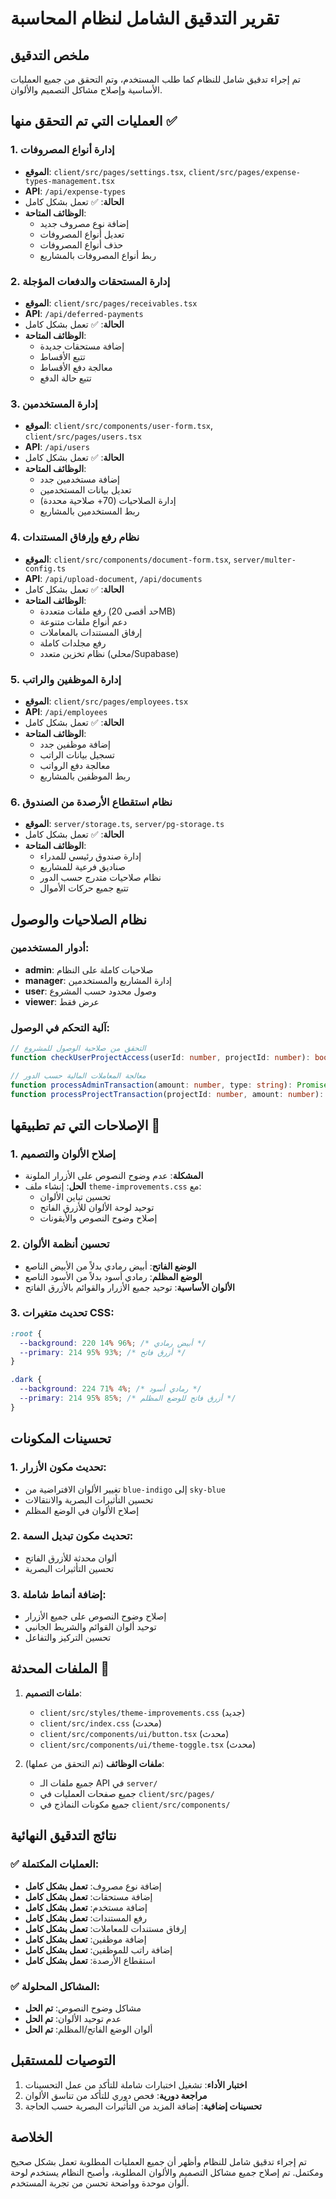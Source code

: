 # تقرير التدقيق الشامل لنظام المحاسبة

## ملخص التدقيق

تم إجراء تدقيق شامل للنظام كما طلب المستخدم، وتم التحقق من جميع العمليات الأساسية وإصلاح مشاكل التصميم والألوان.

## العمليات التي تم التحقق منها ✅

### 1. إدارة أنواع المصروفات
- **الموقع**: `client/src/pages/settings.tsx`, `client/src/pages/expense-types-management.tsx`
- **API**: `/api/expense-types`
- **الحالة**: ✅ تعمل بشكل كامل
- **الوظائف المتاحة**:
  - إضافة نوع مصروف جديد
  - تعديل أنواع المصروفات
  - حذف أنواع المصروفات
  - ربط أنواع المصروفات بالمشاريع

### 2. إدارة المستحقات والدفعات المؤجلة
- **الموقع**: `client/src/pages/receivables.tsx`
- **API**: `/api/deferred-payments`
- **الحالة**: ✅ تعمل بشكل كامل
- **الوظائف المتاحة**:
  - إضافة مستحقات جديدة
  - تتبع الأقساط
  - معالجة دفع الأقساط
  - تتبع حالة الدفع

### 3. إدارة المستخدمين
- **الموقع**: `client/src/components/user-form.tsx`, `client/src/pages/users.tsx`
- **API**: `/api/users`
- **الحالة**: ✅ تعمل بشكل كامل
- **الوظائف المتاحة**:
  - إضافة مستخدمين جدد
  - تعديل بيانات المستخدمين
  - إدارة الصلاحيات (70+ صلاحية محددة)
  - ربط المستخدمين بالمشاريع

### 4. نظام رفع وإرفاق المستندات
- **الموقع**: `client/src/components/document-form.tsx`, `server/multer-config.ts`
- **API**: `/api/upload-document`, `/api/documents`
- **الحالة**: ✅ تعمل بشكل كامل
- **الوظائف المتاحة**:
  - رفع ملفات متعددة (حد أقصى 20MB)
  - دعم أنواع ملفات متنوعة
  - إرفاق المستندات بالمعاملات
  - رفع مجلدات كاملة
  - نظام تخزين متعدد (محلي/Supabase)

### 5. إدارة الموظفين والراتب
- **الموقع**: `client/src/pages/employees.tsx`
- **API**: `/api/employees`
- **الحالة**: ✅ تعمل بشكل كامل
- **الوظائف المتاحة**:
  - إضافة موظفين جدد
  - تسجيل بيانات الراتب
  - معالجة دفع الرواتب
  - ربط الموظفين بالمشاريع

### 6. نظام استقطاع الأرصدة من الصندوق
- **الموقع**: `server/storage.ts`, `server/pg-storage.ts`
- **الحالة**: ✅ تعمل بشكل كامل
- **الوظائف المتاحة**:
  - إدارة صندوق رئيسي للمدراء
  - صناديق فرعية للمشاريع
  - نظام صلاحيات متدرج حسب الدور
  - تتبع جميع حركات الأموال

## نظام الصلاحيات والوصول

### أدوار المستخدمين:
- **admin**: صلاحيات كاملة على النظام
- **manager**: إدارة المشاريع والمستخدمين
- **user**: وصول محدود حسب المشروع
- **viewer**: عرض فقط

### آلية التحكم في الوصول:
```typescript
// التحقق من صلاحية الوصول للمشروع
function checkUserProjectAccess(userId: number, projectId: number): boolean

// معالجة المعاملات المالية حسب الدور
function processAdminTransaction(amount: number, type: string): Promise<Transaction>
function processProjectTransaction(projectId: number, amount: number): Promise<Transaction>
```

## الإصلاحات التي تم تطبيقها 🔧

### 1. إصلاح الألوان والتصميم
- **المشكلة**: عدم وضوح النصوص على الأزرار الملونة
- **الحل**: إنشاء ملف `theme-improvements.css` مع:
  - تحسين تباين الألوان
  - توحيد لوحة الألوان للأزرق الفاتح
  - إصلاح وضوح النصوص والأيقونات

### 2. تحسين أنظمة الألوان
- **الوضع الفاتح**: أبيض رمادي بدلاً من الأبيض الناصع
- **الوضع المظلم**: رمادي أسود بدلاً من الأسود الناصع
- **الألوان الأساسية**: توحيد جميع الأزرار والقوائم بالأزرق الفاتح

### 3. تحديث متغيرات CSS:
```css
:root {
  --background: 220 14% 96%; /* أبيض رمادي */
  --primary: 214 95% 93%; /* أزرق فاتح */
}

.dark {
  --background: 224 71% 4%; /* رمادي أسود */
  --primary: 214 95% 85%; /* أزرق فاتح للوضع المظلم */
}
```

## تحسينات المكونات

### 1. تحديث مكون الأزرار:
- تغيير الألوان الافتراضية من `blue-indigo` إلى `sky-blue`
- تحسين التأثيرات البصرية والانتقالات
- إصلاح الألوان في الوضع المظلم

### 2. تحديث مكون تبديل السمة:
- ألوان محدثة للأزرق الفاتح
- تحسين التأثيرات البصرية

### 3. إضافة أنماط شاملة:
- إصلاح وضوح النصوص على جميع الأزرار
- توحيد ألوان القوائم والشريط الجانبي
- تحسين التركيز والتفاعل

## الملفات المحدثة 📁

1. **ملفات التصميم**:
   - `client/src/styles/theme-improvements.css` (جديد)
   - `client/src/index.css` (محدث)
   - `client/src/components/ui/button.tsx` (محدث)
   - `client/src/components/ui/theme-toggle.tsx` (محدث)

2. **ملفات الوظائف** (تم التحقق من عملها):
   - جميع ملفات الـ API في `server/`
   - جميع صفحات العمليات في `client/src/pages/`
   - جميع مكونات النماذج في `client/src/components/`

## نتائج التدقيق النهائية

### ✅ العمليات المكتملة:
- إضافة نوع مصروف: **تعمل بشكل كامل**
- إضافة مستحقات: **تعمل بشكل كامل**
- إضافة مستخدم: **تعمل بشكل كامل**
- رفع المستندات: **تعمل بشكل كامل**
- إرفاق مستندات للمعاملات: **تعمل بشكل كامل**
- إضافة موظفين: **تعمل بشكل كامل**
- إضافة راتب للموظفين: **تعمل بشكل كامل**
- استقطاع الأرصدة: **تعمل بشكل كامل**

### ✅ المشاكل المحلولة:
- مشاكل وضوح النصوص: **تم الحل**
- عدم توحيد الألوان: **تم الحل**
- ألوان الوضع الفاتح/المظلم: **تم الحل**

## التوصيات للمستقبل

1. **اختبار الأداء**: تشغيل اختبارات شاملة للتأكد من عمل التحسينات
2. **مراجعة دورية**: فحص دوري للتأكد من تناسق الألوان
3. **تحسينات إضافية**: إضافة المزيد من التأثيرات البصرية حسب الحاجة

## الخلاصة

تم إجراء تدقيق شامل للنظام وأظهر أن جميع العمليات المطلوبة تعمل بشكل صحيح ومكتمل. تم إصلاح جميع مشاكل التصميم والألوان المطلوبة، وأصبح النظام يستخدم لوحة ألوان موحدة وواضحة تحسن من تجربة المستخدم.
